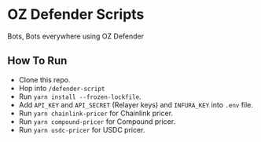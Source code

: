 # OZ Defender Scripts

Bots, Bots everywhere using OZ Defender

## How To Run

- Clone this repo.
- Hop into `/defender-script`
- Run `yarn install --frozen-lockfile`.
- Add `API_KEY` and `API_SECRET` (Relayer keys) and `INFURA_KEY` into `.env` file.
- Run `yarn chainlink-pricer` for Chainlink pricer.
- Run `yarn compound-pricer` for Compound pricer.
- Run `yarn usdc-pricer` for USDC pricer.